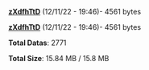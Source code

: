 [**zXdfhTtD**](/data/zXdfhTtD.txt) (12/11/22 - 19:46)- 4561 bytes

[**zXdfhTtD**](/data/zXdfhTtD.txt) (12/11/22 - 19:46)- 4561 bytes

**Total Datas**: 2771

**Total Size**: 15.84 MB / 15.8 MB
